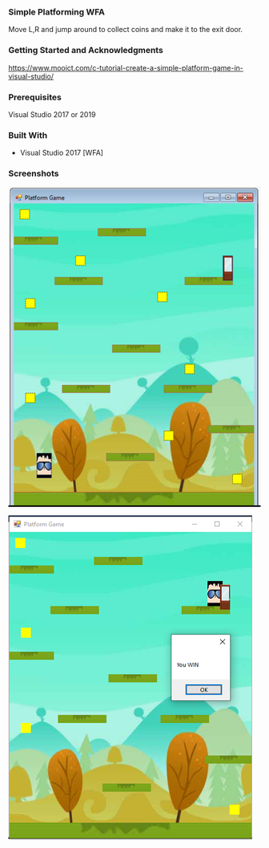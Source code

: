 ### Simple Platforming WFA

Move L,R and jump around to collect coins and make it to the exit door.

### Getting Started and Acknowledgments

https://www.mooict.com/c-tutorial-create-a-simple-platform-game-in-visual-studio/

### Prerequisites

Visual Studio 2017 or 2019

### Built With

* Visual Studio 2017 [WFA]

### Screenshots

![](WFA_SJG_Screenshots/WFA_SJG.png)

![](WFA_SJG_Screenshots/WFA_SJG2.png)
